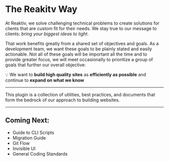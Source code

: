 # The Reakitv Way
At Reaktiv, we solve challenging technical problems to create solutions for clients that are custom fit for their needs. We stay true to our message to clients: *bring your biggest ideas to light*.

That work benefits greatly from a shared set of objectives and goals. As a development team, we want these goals to be plainly stated and easily actionable. Not all of these goals will be important all the time and to provide greater focus, we will meet occasionally to prioritize a group of goals that further our overall objective:


💡 We want to **build high quality sites** as **efficiently as possible** and continue to **expand on what we know**

---
This plugin is a collection of utilities, best practices, and documents that form the bedrock of our approach to building websites.

---

## Coming Next:
- Guide to CLI Scripts
- Migration Guide
- Git Flow
- Invisible UI
- General Coding Standards